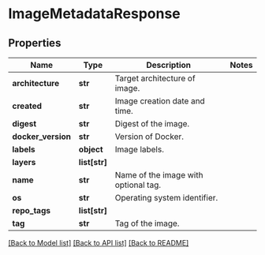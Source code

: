 # ImageMetadataResponse

## Properties
Name | Type | Description | Notes
------------ | ------------- | ------------- | -------------
**architecture** | **str** | Target architecture of image. |
**created** | **str** | Image creation date and time. |
**digest** | **str** | Digest of the image. |
**docker_version** | **str** | Version of Docker. |
**labels** | **object** | Image labels. |
**layers** | **list[str]** |  |
**name** | **str** | Name of the image with optional tag. |
**os** | **str** | Operating system identifier. |
**repo_tags** | **list[str]** |  |
**tag** | **str** | Tag of the image. |

[[Back to Model list]](../README.md#documentation-for-models) [[Back to API list]](../README.md#documentation-for-api-endpoints) [[Back to README]](../README.md)
